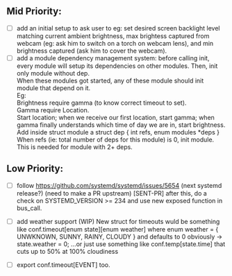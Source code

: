 ## Mid Priority:
- [ ] add an initial setup to ask user to eg: set desired screen backlight level matching current ambient brightness, max brightess captured from webcam (eg: ask him to switch on a torch on webcam lens), and min brightness captured (ask him to cover the webcam).
- [ ] add a module dependency management system: before calling init, every module will setup its dependencies on other modules. Then, init only module without dep.  
When these modules got started, any of these module should init module that depend on it.  
Eg:  
Brightness require gamma (to know correct timeout to set).  
Gamma require Location.  
Start location; when we receive our first location, start gamma; when gamma finally understands which time of day we are in, start brightness.  
Add inside struct module a struct dep { int refs, enum modules *deps }  
When refs (ie: total number of deps for this module) is 0, init module. This is needed for module with 2+ deps.

## Low Priority:
- [ ] follow https://github.com/systemd/systemd/issues/5654 (next systemd release?) (need to make a PR upstream) [SENT-PR] after this, do a check on SYSTEMD_VERSION >= 234 and use new exposed function in bus_call.
- [ ] add weather support (WIP) New struct for timeouts wuld be something like conf.timeout[enum state][enum weather] where enum weather = { UNWKNOWN, SUNNY, RAINY, CLOUDY } and defaults to 0 obviously -> state.weather = 0; ...or just use something like conf.temp[state.time] that cuts up to 50% at 100% cloudiness 
- [ ] export conf.timeout[EVENT] too.


